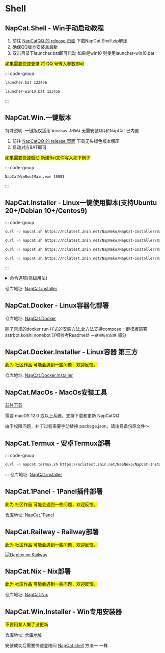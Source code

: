 # Shell

## NapCat.Shell - Win手动启动教程 <Badge type="tip" text="recommend" />

1. 前往 [NapCatQQ 的 release 页面](https://github.com/NapNeko/NapCatQQ/releases) 下载NapCat.Shell.zip解压
2. 确保QQ版本安装且最新
3. 双击目录下launcher.bat即可启动 如果是win10 则使用launcher-win10.bat

<mark>如果需要快速登录 将 QQ 号传入参数即可</mark>

::: code-group
```bash [Windows11.bat]
launcher.bat 123456
```
```bash [Windows10.bat]
launcher-win10.bat 123456
```
:::


## NapCat.Win.一键版本 <Badge type="tip" text="recommend" />
特殊说明: 一键版仅适用 ```Windows.AMD64``` 无需安装QQ和NapCat 已内置

1. 前往 [NapCatQQ 的 release 页面](https://github.com/NapNeko/NapCatQQ/releases) 下载无头绿色版本解压
2. 启动对应BAT即可

<mark>如果需要快速启动 新建Bat文件写入如下例子</mark>

::: code-group
```bash [quick.bat]
NapCatWinBootMain.exe 10001
```
:::

## NapCat.Installer - Linux一键使用脚本(支持Ubuntu 20+/Debian 10+/Centos9) <Badge type="tip" text="recommend" />

::: code-group
```bash [通用安装]
curl -o napcat.sh https://nclatest.znin.net/NapNeko/NapCat-Installer/main/script/install.sh && sudo bash napcat.sh
```
```bash [可视化安装]
curl -o napcat.sh https://nclatest.znin.net/NapNeko/NapCat-Installer/main/script/install.sh && sudo bash napcat.sh --tui
```
```bash [Docker安装]
curl -o napcat.sh https://nclatest.znin.net/NapNeko/NapCat-Installer/main/script/install.sh && sudo bash napcat.sh --docker y --qq "123456789" --mode ws --proxy 1 --confirm
```
```bash [演示代码]
curl -o napcat.sh https://nclatest.znin.net/NapNeko/NapCat-Installer/main/script/install.sh && sudo bash napcat.sh --docker n --cli n --proxy 0 --force
```
:::

<details>
  <summary>命令选项(高级用法)</summary>

  0. --tui: 使用tui可视化交互安装

  1. --docker [y/n]: --docker y 为使用docker安装反之为shell安装

  2. --qq \"123456789\": 传入docker安装时的QQ号

  3. --mode [ws|reverse_ws|reverse_http]: 传入docker安装时的运行模式

  4. --confirm: 传入docker安装时的是否确认执行安装

  5. --proxy [0|1|2|3|4|5|6]: 传入代理, 0为不使用代理, 1为使用内置的第一个,不支持自定义, docker安装可选0-7, shell安装可选0-5

  6. --cli [y/n]: shell安装时是否安装cli

  7. --force: 传入则执行shell强制重装

</details>

仓库地址: [NapCat.installer](https://github.com/NapNeko/NapCat-Installer)

## NapCat.Docker - Linux容器化部署 <Badge type="tip" text="recommend" />

仓库地址: [NapCat.Docker](https://github.com/NapNeko/NapCat-Docker)

除了常规的docker run 样式的安装方法,此方法支持compose一键模板部署 astrbot,koishi,nonebot 详细参考Readme处 `一键模板化配置` 部分

## NapCat.Docker.Installer - Linux容器 第三方 <Badge type="tip" text="recommend" />
<mark>此为 社区作品 可能会遇到一些问题，欢迎反馈。</mark>

仓库地址: [NapCat.Docker.Installer](https://github.com/Fahaxikiii/napcat-scripts)

## NapCat.MacOs - MacOs安装工具 <Badge type="tip" text="recommend" />

[前往下载](https://github.com/NapNeko/NapCat-Mac-Installer/releases/)

需要 macOS 12.0 或以上系统，支持下载和更新 NapCatQQ

由于权限问题，补丁过程需要手动替换 package.json，请注意备份原文件～

## NapCat.Termux - 安卓Termux部署 <Badge type="tip" text="recommend" />
::: code-group

```bash [Termux]
curl -o napcat.termux.sh https://nclatest.znin.net/NapNeko/NapCat-Installer/main/script/install.termux.sh && bash napcat.termux.sh
```

::: 
仓库地址: [NapCat.installer](https://github.com/NapNeko/NapCat-Installer)

## NapCat.1Panel - 1Panel插件部署 <Badge type="tip" text="community" />

<mark>此为 社区作品 可能会遇到一些问题，欢迎反馈。</mark>

仓库地址: [NapCat.1Panel](https://github.com/Fahaxikiii/napcat-1panel)

## NapCat.Railway - Railway部署 <Badge type="tip" text="community" />

<mark>此为 社区作品 可能会遇到一些问题，欢迎反馈。</mark>

[![Deploy on Railway](https://railway.app/button.svg)](https://railway.app/template/aRUNRZ?referralCode=Ns2Kracy)

## NapCat.Nix - Nix部署 <Badge type="tip" text="community" />

<mark>此为 社区作品 可能会遇到一些问题，欢迎反馈。</mark>

仓库地址: [NapCat.Nix](https://github.com/initialencounter/napcat.nix)

## NapCat.Win.Installer - Win专用安装器 <Badge type="warning" text="dont use" />

<mark>不要用某人懒了没更新</mark>

仓库地址: [仓库地址](https://github.com/NapNeko/NapCat-Win-Installer)

安装成功后需要快速登陆同 [NapCat.shell](#napcatshell---win手动启动教程) 方法一 一样